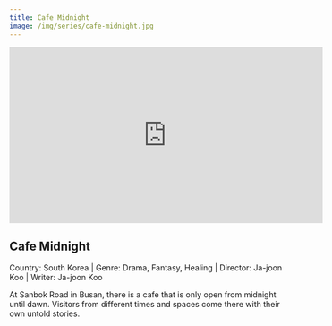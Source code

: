 ```yaml
---
title: Cafe Midnight 
image: /img/series/cafe-midnight.jpg
---
```

<iframe width="560" height="315" src="https://youtu.be/qqDtZZPlUtg" frameborder="0" allow="accelerometer; autoplay; encrypted-media; gyroscope; picture-in-picture" allowfullscreen></iframe>

## Cafe Midnight
Country: South Korea | Genre: Drama, Fantasy, Healing | Director: Ja-joon Koo | Writer: Ja-joon Koo

At Sanbok Road in Busan, there is a cafe that is only open from midnight until dawn. Visitors from different times and spaces come there with their own untold stories.